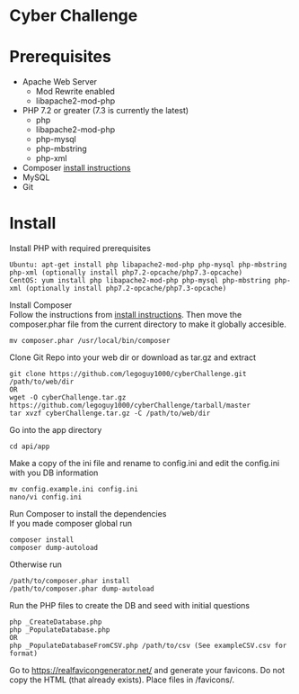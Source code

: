 # Cyber Challenge


# Prerequisites
* Apache Web Server
  * Mod Rewrite enabled
  * libapache2-mod-php
* PHP 7.2 or greater (7.3 is currently the latest)
  * php
  * libapache2-mod-php
  * php-mysql
  * php-mbstring
  * php-xml
* Composer [install instructions](https://getcomposer.org/download/)
* MySQL
* Git

# Install

Install PHP with required prerequisites
```
Ubuntu: apt-get install php libapache2-mod-php php-mysql php-mbstring php-xml (optionally install php7.2-opcache/php7.3-opcache)
CentOS: yum install php libapache2-mod-php php-mysql php-mbstring php-xml (optionally install php7.2-opcache/php7.3-opcache)
```

Install Composer  
Follow the instructions from [install instructions](https://getcomposer.org/download/).  Then move the composer.phar file from the current directory to make it globally accesible.
```
mv composer.phar /usr/local/bin/composer
```

Clone Git Repo into your web dir or download as tar.gz and extract
```
git clone https://github.com/legoguy1000/cyberChallenge.git /path/to/web/dir
OR
wget -O cyberChallenge.tar.gz https://github.com/legoguy1000/cyberChallenge/tarball/master
tar xvzf cyberChallenge.tar.gz -C /path/to/web/dir
```

Go into the app directory
```
cd api/app
```

Make a copy of the ini file and rename to config.ini and edit the config.ini with you DB information
```
mv config.example.ini config.ini
nano/vi config.ini
```

Run Composer to install the dependencies  
If you made composer global run
```
composer install
composer dump-autoload
```
Otherwise run
```
/path/to/composer.phar install
/path/to/composer.phar dump-autoload
```

Run the PHP files to create the DB and seed with initial questions
```
php _CreateDatabase.php
php _PopulateDatabase.php
OR
php _PopulateDatabaseFromCSV.php /path/to/csv (See exampleCSV.csv for format)
```
Go to https://realfavicongenerator.net/ and generate your favicons.  Do not copy the HTML (that already exists). Place files in /favicons/.
